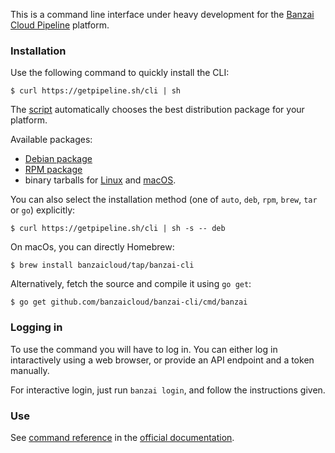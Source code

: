 This is a command line interface under heavy development for the
[Banzai Cloud Pipeline](https://beta.banzaicloud.io/) platform.

### Installation

Use the following command to quickly install the CLI:

```
$ curl https://getpipeline.sh/cli | sh
```

The [script](scripts/getcli.sh) automatically chooses the best distribution
package for your platform.

Available packages:

-   [Debian package](https://banzaicloud.com/downloads/banzai-cli/latest?format=deb)
-   [RPM package](https://banzaicloud.com/downloads/banzai-cli/latest?format=rpm)
-   binary tarballs for
    [Linux](https://banzaicloud.com/downloads/banzai-cli/latest?os=linux) and
    [macOS](https://banzaicloud.com/downloads/banzai-cli/latest?os=darwin).

You can also select the installation method (one of `auto`, `deb`, `rpm`,
`brew`, `tar` or `go`) explicitly:

```
$ curl https://getpipeline.sh/cli | sh -s -- deb
```

On macOs, you can directly Homebrew:

```
$ brew install banzaicloud/tap/banzai-cli
```

Alternatively, fetch the source and compile it using `go get`:

```
$ go get github.com/banzaicloud/banzai-cli/cmd/banzai
```

### Logging in

To use the command you will have to log in. You can either log in intaractively
using a web browser, or provide an API endpoint and a token manually.

For interactive login, just run `banzai login`, and follow the instructions
given.

### Use

See [command reference](https://banzaicloud.com/docs/pipeline/cli/reference/) in
the [official documentation](https://banzaicloud.com/docs/pipeline/cli/).
